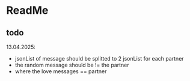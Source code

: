 # ReadMe

## todo
13.04.2025: 
- jsonList of message should be splitted to 2 jsonList for each partner
- the random message should be != the partner
- where the love messages == partner